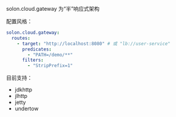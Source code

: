 solon.cloud.gateway 为“半”响应式架构

配置风格：

```yaml
solon.cloud.gateway:
  routes:
    - target: "http://localhost:8080" # 或 "lb://user-service"
      predicates:
        - "PATH=/demo/**"
      filters:
        - "StripPrefix=1"
```


目前支持：

* jdkhttp
* jlhttp
* jetty
* undertow